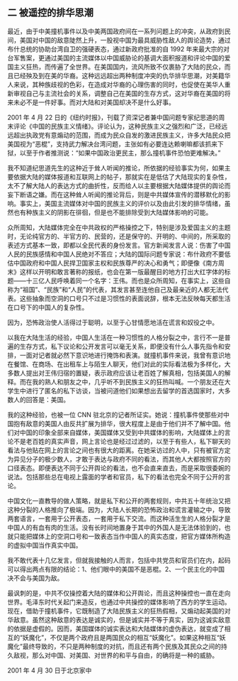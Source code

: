 ## 二 被遥控的排华思潮
最近，由于中美撞机事件以及中美两国政府间在一系列问题上的冲突，从政府到民间，美国对中国的敌意陡然上升，一股视中国为最具威胁性敌人的舆论造势，通过布什总统的协助台湾自卫的强硬表态，通过新政府批准的自 1992 年来最大宗的对台军售案，更通过美国的主流媒体以中国威胁论的基调大面积报道和评论中国的爱国主义狂热，而传遍了全世界。在美国国内，流风所致不仅裹胁了大陆的民众，而且已经殃及到在美的华裔。这种远远超出两种制度冲突的仇华排华思潮，对美籍华人来说，其种族歧视的色彩，在造成对华裔的心理伤害的同时，也促使在美华人重新审视自己与主流社会的关系，调整自己在美国的生存方式，这对华裔在美国的将来未必不是一件好事。而对大陆和对美国却决不是什么好事。

2001 年 4 月 22 日的《纽约时报》，刊载了资深记者兼中国问题专家纪思道的周末评论《中国的民族主义情绪》。评论认为，这种民族主义之强烈和广泛，已经远远超出执政党有意煽动的范围，而成为民众自发的激进民族主义，许多大陆民众把美国视为“恶棍”，支持武力解决台湾问题，主张如有必要连达赖喇嘛都该抓来下狱，以至于作者推测说：“如果中国政治更民主，那么撞机事件恐怕更难解决。”

我不知道纪思道先生的这种近于耸人听闻的推论，所依据的经验事实为何，如果主要依据大陆的媒体报道和互联网上的帖子，那就实在是低估了大陆现实的复杂性，太不了解大陆人的表达方式的曲折性，反而给人以主要根据大陆媒体提供的舆论而妄下断语之嫌。而在这种耸人听闻的推论背后，则是中共媒体宣传的潜移默化的影响。事实上，美国主流媒体对中国的民族主义的评价以及由此引发的排华情绪，虽然也有种族主义的阴影在徘徊，但是也不能排除受到大陆媒体影响的可能。

众所周知，大陆媒体完全在中共政权的严格操控之下，特别是涉及爱国主义的主题时，无论纯官方的、半官方的、民营的，还是保守的、开明的、中间的，所采取的表述方式基本一致，即都以全民代表的身份发言。官方新闻发言人说：伤害了中国人民的民族感情和中国人民绝对不答应；大陆的国际问题专家说：布什政府不要低估中国政府和中国人民捍卫国家主权和民族尊严的决心和勇气；即便像《南方周末》这样以开明和敢言著称的报纸，也会在第一版最醒目的地方打出大红字体的标题——十三亿人民呼唤着同一个名字：王伟。而也是众所周知，在事实上，这些自称为“祖国”、“民族”和“人民”的代表，其发言甚至连他自己及最亲近的人都无法代表。这些抽象而空洞的口号只不过是习惯性的表面说辞，根本无法反映每天都生活在口号下的中国人的复杂性。

因为，恐怖政治使人活得过于聪明，以至于心甘情愿地活在谎言和奴役之中。

以我在大陆生活的经验，中国人生活在一种习惯性的人格分裂之中，言行不一是普遍的生存方式，私下议论和公开发言可以毫无关系，即便没有什么人事先指令和安排，一面对记者就必然下意识地进行掩饰和表演。就撞机事件来说，我曾有意识地在餐馆、在商场、在出租车上与陌生人聊天，他们对此的实际看法极为多样化，大多数人提出对王伟归宿的置疑，表示政府应该让老百姓了解真相，包括美国人的解释。而在我的熟人和朋友之中，几乎听不到民族主义的狂热叫喊。一个朋友还在大学生中进行了匿名的私下访谈，当被问道他们如果想出去留学的首选国家时，大多数人的回答是：美国。

我的这种经验，也被一位 CNN 驻北京的记者所证实。她说：撞机事件使那些对中国抱有敌意的美国人由反共扩展为排华，很大程度上是由于他们并不了解中国。他们对中国的印象全部来自媒体，美国媒体又受到中共媒体的影响，大陆媒体上的言论不是老百姓的真实声音，网上言论也是经过过滤的，以至于有些人，私下聊天的看法与他贴在网上的言论之间也有很大的距离。在她采访过的人中，只有被官方定为异见分子的极少数人，才敢于表达与政府不同的看法，而其他人大都按照官方的口径表态。即便表达不同于公开舆论的看法，也不会直来直去，而是采取很委婉的说法。包括那些总在电视上露面的学者和官员，私下的看法也完全不同于公开的言论。

中国文化一直教导的做人策略，就是私下和公开的两套规则，中共五十年统治又把这种分裂的人格推向了极端。因为，大陆人长期的恐怖政治和谎言灌输之中，导致两套语言，一套用于公开表态，一套用于私下交流。而这种活生生的人格分裂才是中国人的有血有肉的生活。没有长时间地置身于其中的外国人是无法体验到的，也就只能把媒体上的空洞口号和一致表态当作中国人的真实态度，把官方媒体所构造的虚拟中国当作真实中国。

我不敢代表十几亿发言，但就我接触的人而言，包括中共党员和官员们在内，起码可以得出两点有限的结论：1、他们眼中的美国不是恶棍。2、一个民主化的中国决不会与美国为敌。

最讽刺的是，中共不仅操控着大陆的媒体和公开舆论，而且这种操控也一直在走向世界。毛泽东时代关起门来造反，也通过中共操控的媒体影响了西方的学生运动。现在，借助于撞机事件，它既制造了大陆民族主义的狂热假相，又煽动起美国的对华敌意。虽然这种敌意的表达是诚实的，但是诚实并不等于真实，因为这诚实敌意的依据是虚假的。因而，美国媒体的诚实表达和大陆媒体的虚伪表达，就变成了相互的“妖魔化”，不仅是两个政府且是两国民众的相互“妖魔化”。如果这种相互“妖魔化”最终导致的，不只是两种制度的对抗，而且还有两个民族及其民众之间的持久敌视，那么对中国、对美国、对世界的和平与自由，的确将是一种的威胁。

2001 年 4 月 30 日于北京家中